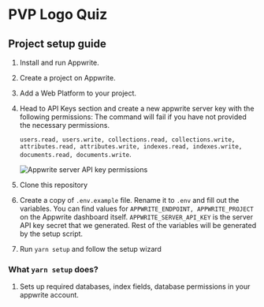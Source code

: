 # PVP Logo Quiz

## Project setup guide

1. Install and run Appwrite.
2. Create a project on Appwrite.
3. Add a Web Platform to your project.
4. Head to API Keys section and create a new appwrite server key with the following permissions:
   The command will fail if you have not provided the necessary permissions.

   `users.read, users.write, collections.read, collections.write, attributes.read, attributes.write, indexes.read, indexes.write, documents.read, documents.write`.

   ![Appwrite server API key permissions](https://picsum.photos/200)

5. Clone this repository
6. Create a copy of `.env.example` file. Rename it to `.env` and fill out the variables. You can find values for `APPWRITE_ENDPOINT, APPWRITE_PROJECT` on the Appwrite dashboard itself. `APPWRITE_SERVER_API_KEY` is the server API key secret that we generated. Rest of the variables will be generated by the setup script.

7. Run `yarn setup` and follow the setup wizard

### What `yarn setup` does?

1. Sets up required databases, index fields, database permissions in your appwrite account.
